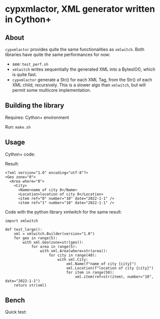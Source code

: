 # cypxmlactor, XML generator written in Cython+

## About

`cypxmlactor` provides quite the same functionalities as `xmlwitch`. Both libraries have
quite the same performances for now:
  - see: `test_perf.sh`
  - `xmlwitch` writes sequentially the generated XML into a BytesIO(), which
      is quite fast.
  - `cypxmlactor` generate a Str() for each XML Tag, from the Str() of each XML child,
    recursively. This is a slower algo than `xmlwitch`, but will permit some multicore
    implementation.

## Building the library

Requires:  Cython+ environment


Run: `make.sh`


## Usage

Cython+ code:


Result:

    <?xml version="1.0" encoding="utf-8"?>
    <Geo zone="0">
      <Area where="0">
        <City>
          <Name>name of city 0</Name>
          <Location>location of city 0</Location>
          <item ref="0" number="10" date="2022-1-1" />
          <item ref="1" number="10" date="2022-1-1" />

Code with the python library xmlwitch for the same result:

    import xmlwitch

    def test_large():
        xml = xmlwitch.Builder(version="1.0")
        for geo in range(5):
            with xml.Geo(zone=str(geo)):
                for area in range(5):
                    with xml.Area(where=str(area)):
                        for city in range(40):
                            with xml.City:
                                xml.Name(f"name of city {city}")
                                xml.Location(f"location of city {city}")
                                for item in range(50):
                                    xml.item(ref=str(item), number="10", date="2022-1-1")
        return str(xml)


## Bench

Quick test:

```

```
